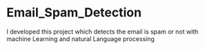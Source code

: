 # Email_Spam_Detection
I developed this project which detects the email is spam or not with machine Learning and natural Language processing
